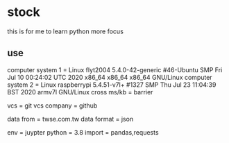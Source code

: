 # stock
this is for me to learn python more focus 


## use 
computer system 1 = Linux flyt2004 5.4.0-42-generic #46-Ubuntu SMP Fri Jul 10 00:24:02 UTC 2020 x86_64 x86_64 x86_64 GNU/Linux
computer system 2 = Linux raspberrypi 5.4.51-v7l+ #1327 SMP Thu Jul 23 11:04:39 BST 2020 armv7l GNU/Linux
cross ms/kb = barrier

vcs = git
vcs company = github

data from = twse.com.tw
data format = json

env = juypter
python = 3.8
import = pandas,requests
